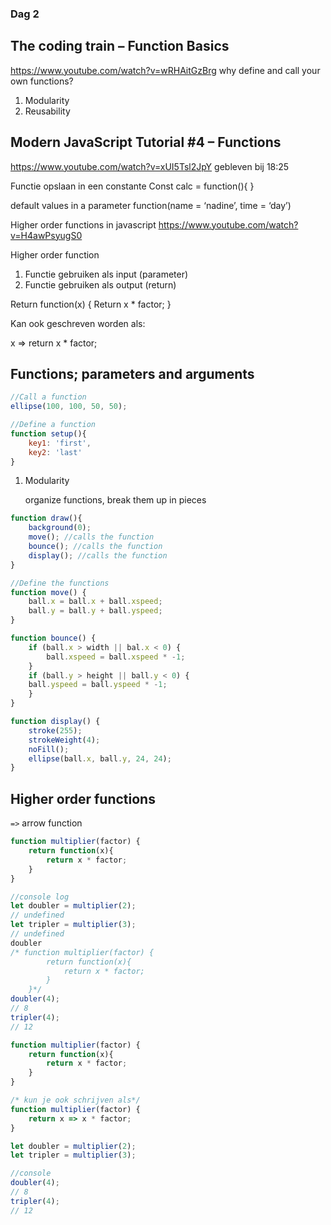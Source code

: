 ### Dag 2

## The coding train – Function Basics
https://www.youtube.com/watch?v=wRHAitGzBrg
why define and call your own functions?
1.	Modularity
2.	Reusability

## Modern JavaScript Tutorial #4 – Functions
https://www.youtube.com/watch?v=xUI5Tsl2JpY
gebleven bij 18:25

Functie opslaan in een constante
Const calc = function(){
}

default values in a parameter
function(name = ‘nadine’, time = ‘day’)

Higher order functions in javascript
https://www.youtube.com/watch?v=H4awPsyugS0

Higher order function
1.	 Functie gebruiken als input (parameter)
2.	Functie gebruiken als output (return)

Return function(x) {
	Return x * factor;
}

Kan ook geschreven worden als:

x => return x * factor;

## Functions; parameters and arguments
```jsx
//Call a function
ellipse(100, 100, 50, 50); 
```

```jsx
//Define a function
function setup(){
	key1: 'first',
	key2: 'last'
}
```

1. Modularity

    organize functions, break them up in pieces

```jsx
function draw(){
	background(0);
	move(); //calls the function
	bounce(); //calls the function
	display(); //calls the function
}

//Define the functions
function move() {
	ball.x = ball.x + ball.xspeed;
	ball.y = ball.y + ball.yspeed;
}

function bounce() {
	if (ball.x > width || bal.x < 0) {
		ball.xspeed = ball.xspeed * -1;
	}
	if (ball.y > height || ball.y < 0) {
	ball.yspeed = ball.yspeed * -1;
	}
}

function display() {
	stroke(255);
	strokeWeight(4);
	noFill();
	ellipse(ball.x, ball.y, 24, 24);
}
```

## Higher order functions
`=>` arrow function

```jsx
function multiplier(factor) {
	return function(x){
		return x * factor;
	}
}

//console log
let doubler = multiplier(2);
// undefined
let tripler = multiplier(3);
// undefined
doubler
/* function multiplier(factor) {
		return function(x){
			return x * factor;
		}
	}*/
doubler(4);
// 8
tripler(4);
// 12

```

```jsx
function multiplier(factor) {
	return function(x){
		return x * factor;
	}
}

/* kun je ook schrijven als*/
function multiplier(factor) {
	return x => x * factor;
}

let doubler = multiplier(2);
let tripler = multiplier(3);

//console
doubler(4);
// 8
tripler(4);
// 12
```









